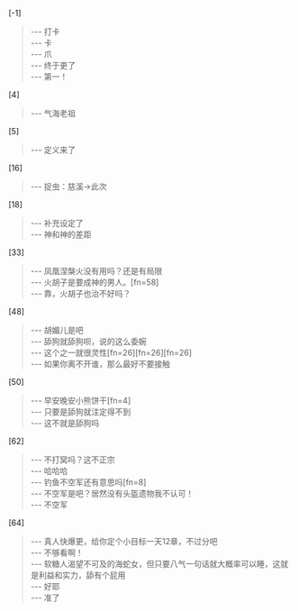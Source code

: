 
[-1] 
>--- 打卡<br>
>--- 卡<br>
>--- 爪<br>
>--- 终于更了<br>
>--- 第一！<br>

[4] 
>--- 气海老祖<br>

[5] 
>--- 定义来了<br>

[16] 
>--- 捉虫：慈溪->此次<br>

[18] 
>--- 补充设定了<br>
>--- 神和神的差距<br>

[33] 
>--- 凤凰涅槃火没有用吗？还是有局限<br>
>--- 火胡子是要成神的男人。[fn=58]<br>
>--- 靠，火胡子也治不好吗？<br>

[48] 
>--- 胡媚儿是吧<br>
>--- 舔狗就舔狗呗，说的这么委婉<br>
>--- 这个之一就很灵性[fn=26][fn=26][fn=26]<br>
>--- 如果你离不开谁，那么最好不要接触<br>

[50] 
>--- 早安晚安小熊饼干[fn=4]<br>
>--- 只要是舔狗就注定得不到<br>
>--- 这不就是舔狗吗<br>

[62] 
>--- 不打窝吗？这不正宗<br>
>--- 哈哈哈<br>
>--- 钓鱼不空军还有意思吗[fn=8]<br>
>--- 不空军是吧？居然没有头盔遗物我不认可！<br>
>--- 不空军<br>

[64] 
>--- 真人快爆更，给你定个小目标一天12章，不过分吧<br>
>--- 不够看啊！<br>
>--- 软糖人渴望不可及的海蛇女，但只要八气一句话就大概率可以睡，这就是利益和实力，舔有个屁用<br>
>--- 好耶<br>
>--- 准了<br>
